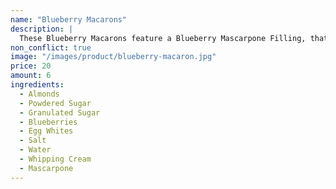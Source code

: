 ```yaml
---
name: "Blueberry Macarons"
description: |
  These Blueberry Macarons feature a Blueberry Mascarpone Filling, that is to die for. If you are a mascarpone cheese lover like myself, you will also love this filling!
non_conflict: true
image: "/images/product/blueberry-macaron.jpg"
price: 20
amount: 6
ingredients:
  - Almonds
  - Powdered Sugar
  - Granulated Sugar
  - Blueberries
  - Egg Whites
  - Salt
  - Water
  - Whipping Cream
  - Mascarpone
---
```

